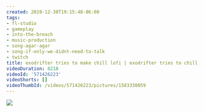 ```yaml
---
created: 2019-12-30T19:15:48-06:00
tags:
- fl-studio
- gameplay
- into-the-breach
- music-production
- song-agar-agar
- song-if-only-we-didnt-need-to-talk
- twitch
title: exodrifter tries to make chill lofi | exodrifter tries to chill
videoDuration: 8218
videoId: '571426223'
videoShorts: []
videoThumbId: /videos/571426223/pictures/1583330059
---
```


![](20191231011548.jpg)
